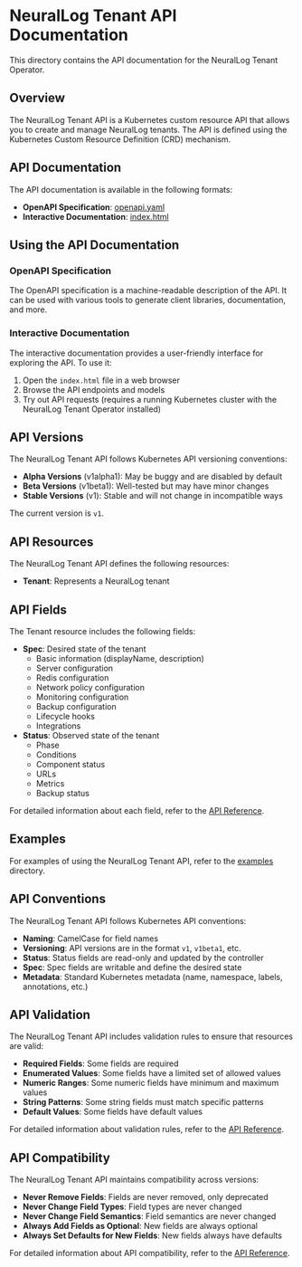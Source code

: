 # NeuralLog Tenant API Documentation

This directory contains the API documentation for the NeuralLog Tenant Operator.

## Overview

The NeuralLog Tenant API is a Kubernetes custom resource API that allows you to create and manage NeuralLog tenants. The API is defined using the Kubernetes Custom Resource Definition (CRD) mechanism.

## API Documentation

The API documentation is available in the following formats:

- **OpenAPI Specification**: [openapi.yaml](openapi.yaml)
- **Interactive Documentation**: [index.html](index.html)

## Using the API Documentation

### OpenAPI Specification

The OpenAPI specification is a machine-readable description of the API. It can be used with various tools to generate client libraries, documentation, and more.

### Interactive Documentation

The interactive documentation provides a user-friendly interface for exploring the API. To use it:

1. Open the `index.html` file in a web browser
2. Browse the API endpoints and models
3. Try out API requests (requires a running Kubernetes cluster with the NeuralLog Tenant Operator installed)

## API Versions

The NeuralLog Tenant API follows Kubernetes API versioning conventions:

- **Alpha Versions** (v1alpha1): May be buggy and are disabled by default
- **Beta Versions** (v1beta1): Well-tested but may have minor changes
- **Stable Versions** (v1): Stable and will not change in incompatible ways

The current version is `v1`.

## API Resources

The NeuralLog Tenant API defines the following resources:

- **Tenant**: Represents a NeuralLog tenant

## API Fields

The Tenant resource includes the following fields:

- **Spec**: Desired state of the tenant
  - Basic information (displayName, description)
  - Server configuration
  - Redis configuration
  - Network policy configuration
  - Monitoring configuration
  - Backup configuration
  - Lifecycle hooks
  - Integrations
- **Status**: Observed state of the tenant
  - Phase
  - Conditions
  - Component status
  - URLs
  - Metrics
  - Backup status

For detailed information about each field, refer to the [API Reference](../api-reference.md).

## Examples

For examples of using the NeuralLog Tenant API, refer to the [examples](../../operator/config/samples) directory.

## API Conventions

The NeuralLog Tenant API follows Kubernetes API conventions:

- **Naming**: CamelCase for field names
- **Versioning**: API versions are in the format `v1`, `v1beta1`, etc.
- **Status**: Status fields are read-only and updated by the controller
- **Spec**: Spec fields are writable and define the desired state
- **Metadata**: Standard Kubernetes metadata (name, namespace, labels, annotations, etc.)

## API Validation

The NeuralLog Tenant API includes validation rules to ensure that resources are valid:

- **Required Fields**: Some fields are required
- **Enumerated Values**: Some fields have a limited set of allowed values
- **Numeric Ranges**: Some numeric fields have minimum and maximum values
- **String Patterns**: Some string fields must match specific patterns
- **Default Values**: Some fields have default values

For detailed information about validation rules, refer to the [API Reference](../api-reference.md#field-validation-rules).

## API Compatibility

The NeuralLog Tenant API maintains compatibility across versions:

- **Never Remove Fields**: Fields are never removed, only deprecated
- **Never Change Field Types**: Field types are never changed
- **Never Change Field Semantics**: Field semantics are never changed
- **Always Add Fields as Optional**: New fields are always optional
- **Always Set Defaults for New Fields**: New fields always have defaults

For detailed information about API compatibility, refer to the [API Reference](../api-reference.md#api-versioning).

